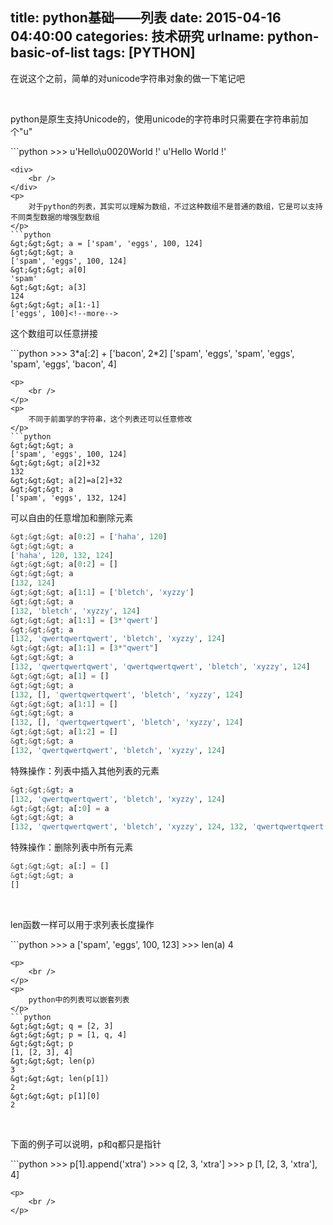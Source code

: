 title: python基础——列表
date: 2015-04-16 04:40:00
categories: 技术研究
urlname: python-basic-of-list
tags: [PYTHON]
---
<p>
	在说这个之前，简单的对unicode字符串对象的做一下笔记吧
</p>
<p>
	<br />
</p>
<p>
	python是原生支持Unicode的，使用unicode的字符串时只需要在字符串前加个"u"
</p>
```python
&gt;&gt;&gt; u'Hello\u0020World !'
u'Hello World !'

```
<div>
	<br />
</div>
<p>
	对于python的列表，其实可以理解为数组，不过这种数组不是普通的数组，它是可以支持不同类型数据的增强型数组
</p>
```python
&gt;&gt;&gt; a = ['spam', 'eggs', 100, 124]
&gt;&gt;&gt; a
['spam', 'eggs', 100, 124]
&gt;&gt;&gt; a[0]
'spam'
&gt;&gt;&gt; a[3]
124
&gt;&gt;&gt; a[1:-1]
['eggs', 100]<!--more-->
```
<p>
	这个数组可以任意拼接
</p>
```python
&gt;&gt;&gt; 3*a[:2] + ['bacon', 2*2]
['spam', 'eggs', 'spam', 'eggs', 'spam', 'eggs', 'bacon', 4]

```
<p>
	<br />
</p>
<p>
	不同于前面学的字符串，这个列表还可以任意修改
</p>
```python
&gt;&gt;&gt; a
['spam', 'eggs', 100, 124]
&gt;&gt;&gt; a[2]+32
132
&gt;&gt;&gt; a[2]=a[2]+32
&gt;&gt;&gt; a
['spam', 'eggs', 132, 124]
```
可以自由的任意增加和删除元素
```python
&gt;&gt;&gt; a[0:2] = ['haha', 120]
&gt;&gt;&gt; a
['haha', 120, 132, 124]
&gt;&gt;&gt; a[0:2] = []
&gt;&gt;&gt; a
[132, 124]
&gt;&gt;&gt; a[1:1] = ['bletch', 'xyzzy']
&gt;&gt;&gt; a
[132, 'bletch', 'xyzzy', 124]
&gt;&gt;&gt; a[1:1] = [3*'qwert']
&gt;&gt;&gt; a
[132, 'qwertqwertqwert', 'bletch', 'xyzzy', 124]
&gt;&gt;&gt; a[1:1] = [3*"qwert"]
&gt;&gt;&gt; a
[132, 'qwertqwertqwert', 'qwertqwertqwert', 'bletch', 'xyzzy', 124]
&gt;&gt;&gt; a[1] = []
&gt;&gt;&gt; a
[132, [], 'qwertqwertqwert', 'bletch', 'xyzzy', 124]
&gt;&gt;&gt; a[1:1] = []
&gt;&gt;&gt; a
[132, [], 'qwertqwertqwert', 'bletch', 'xyzzy', 124]
&gt;&gt;&gt; a[1:2] = []
&gt;&gt;&gt; a
[132, 'qwertqwertqwert', 'bletch', 'xyzzy', 124]
```
特殊操作：列表中插入其他列表的元素
```python
&gt;&gt;&gt; a
[132, 'qwertqwertqwert', 'bletch', 'xyzzy', 124]
&gt;&gt;&gt; a[:0] = a
&gt;&gt;&gt; a
[132, 'qwertqwertqwert', 'bletch', 'xyzzy', 124, 132, 'qwertqwertqwert', 'bletch', 'xyzzy', 124]
```
特殊操作：删除列表中所有元素
```python
&gt;&gt;&gt; a[:] = []
&gt;&gt;&gt; a
[]

```
<p>
	<br />
</p>
<p>
	len函数一样可以用于求列表长度操作
</p>
```python
&gt;&gt;&gt; a
['spam', 'eggs', 100, 123]
&gt;&gt;&gt; len(a)
4

```
<p>
	<br />
</p>
<p>
	python中的列表可以嵌套列表
</p>
```python
&gt;&gt;&gt; q = [2, 3]
&gt;&gt;&gt; p = [1, q, 4]
&gt;&gt;&gt; p
[1, [2, 3], 4]
&gt;&gt;&gt; len(p)
3
&gt;&gt;&gt; len(p[1])
2
&gt;&gt;&gt; p[1][0]
2

```
<p>
	<br />
</p>
<p>
	下面的例子可以说明，p和q都只是指针
</p>
```python
&gt;&gt;&gt; p[1].append('xtra')
&gt;&gt;&gt; q
[2, 3, 'xtra']
&gt;&gt;&gt; p
[1, [2, 3, 'xtra'], 4]

```
<p>
	<br />
</p>